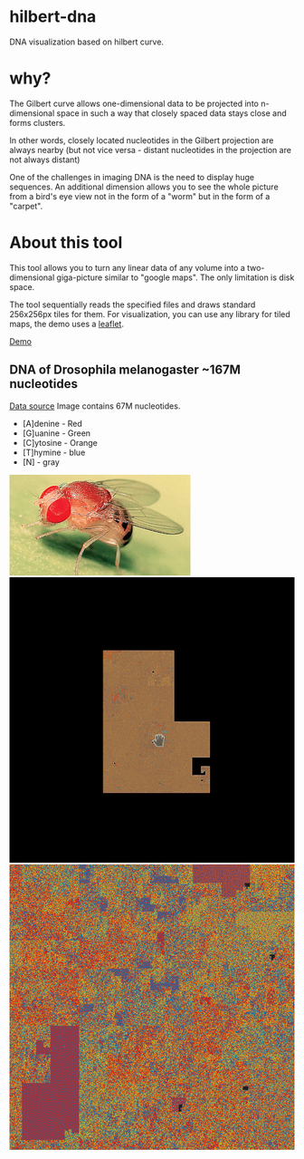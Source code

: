 # hilbert-dna

DNA visualization based on hilbert curve.

# why?

The Gilbert curve allows one-dimensional data to be projected into n-dimensional space in such a way that closely spaced data stays close and forms clusters.

In other words, closely located nucleotides in the Gilbert projection are always nearby (but not vice versa - distant nucleotides in the projection are not always distant)

One of the challenges in imaging DNA is the need to display huge sequences. An additional dimension allows you to see the whole picture from a bird's eye view not in the form of a "worm" but in the form of a "carpet".

# About this tool

This tool allows you to turn any linear data of any volume into a two-dimensional giga-picture similar to "google maps". The only limitation is disk space.

The tool sequentially reads the specified files and draws standard 256x256px tiles for them. For visualization, you can use any library for tiled maps, the demo uses a <a href="https://leafletjs.com">leaflet</a>.

<a href="https://peko.github.io/hilbert-dna/maps/GCA_015852585.1/index.html">Demo</a>

DNA of Drosophila melanogaster ~167M nucleotides
------------------------------------------------

<a href="https://www.ncbi.nlm.nih.gov/genome/47?genome_assembly_id=1508903">Data source</a> Image contains 67M nucleotides.

- [A]denine - Red
- [G]uanine - Green
- [C]ytosine - Orange
- [T]hymine - blue
- [N] - gray

<a href="https://www.ncbi.nlm.nih.gov/genome/47?genome_assembly_id=1508903">
<img src="img/fruit-fly.jpg" />
</a>

<img src="img/preview.gif" />
<img src="img/preview.png" />

